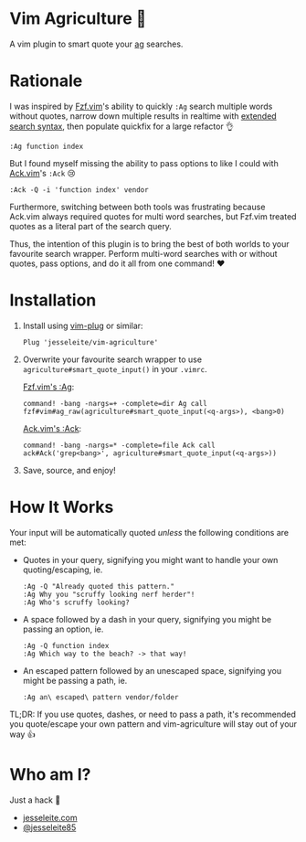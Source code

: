 # Vim Agriculture 🚜

A vim plugin to smart quote your [ag](https://github.com/ggreer/the_silver_searcher) searches.

# Rationale

I was inspired by [Fzf.vim](https://github.com/junegunn/fzf.vim)'s ability to quickly `:Ag` search multiple words without quotes, narrow down multiple results in realtime with [extended search syntax](https://github.com/junegunn/fzf#search-syntax), then populate quickfix for a large refactor 👌

```
:Ag function index
```

But I found myself missing the ability to pass options to like I could with [Ack.vim](https://github.com/mileszs/ack.vim)'s `:Ack` 😢

```
:Ack -Q -i 'function index' vendor
```

Furthermore, switching between both tools was frustrating because Ack.vim always required quotes for multi word searches, but Fzf.vim treated quotes as a literal part of the search query.

Thus, the intention of this plugin is to bring the best of both worlds to your favourite search wrapper.  Perform multi-word searches with or without quotes, pass options, and do it all from one command! ❤️

# Installation

1. Install using [vim-plug](https://github.com/junegunn/vim-plug) or similar:

    ```
    Plug 'jesseleite/vim-agriculture'
    ```
    
2. Overwrite your favourite search wrapper to use `agriculture#smart_quote_input()` in your `.vimrc`.

   [Fzf.vim's :Ag](https://github.com/junegunn/fzf.vim):
   ```
   command! -bang -nargs=+ -complete=dir Ag call fzf#vim#ag_raw(agriculture#smart_quote_input(<q-args>), <bang>0)
   ```

   [Ack.vim's :Ack](https://github.com/mileszs/ack.vim):
   ```
   command! -bang -nargs=* -complete=file Ack call ack#Ack('grep<bang>', agriculture#smart_quote_input(<q-args>))
   ```

3. Save, source, and enjoy!

# How It Works

Your input will be automatically quoted _unless_ the following conditions are met:
   - Quotes in your query, signifying you might want to handle your own quoting/escaping, ie.
      ```
      :Ag -Q "Already quoted this pattern."
      :Ag Why you "scruffy looking nerf herder"!
      :Ag Who's scruffy looking?
      ```
   - A space followed by a dash in your query, signifying you might be passing an option, ie.
      ```
      :Ag -Q function index
      :Ag Which way to the beach? -> that way!
      ```
   - An escaped pattern followed by an unescaped space, signifying you might be passing a path, ie.
      ```
      :Ag an\ escaped\ pattern vendor/folder
      ```

TL;DR: If you use quotes, dashes, or need to pass a path, it's recommended you quote/escape your own pattern and vim-agriculture will stay out of your way 👍

# Who am I?

Just a hack 🔨

- [jesseleite.com](https://jesseleite.com)
- [@jesseleite85](https://twitter.com/jesseleite85)
